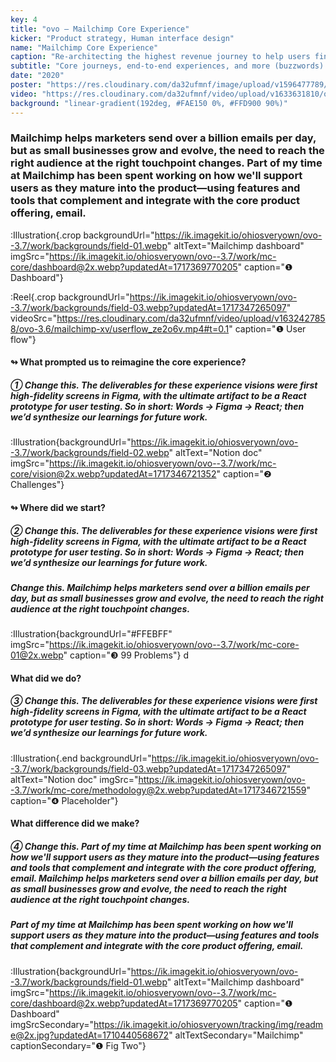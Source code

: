 ```yaml
---
key: 4
title: "ovo – Mailchimp Core Experience"
kicker: "Product strategy, Human interface design"
name: "Mailchimp Core Experience"
caption: "Re-architecting the highest revenue journey to help users find and reach the right audience."
subtitle: "Core journeys, end-to-end experiences, and more (buzzwords)."
date: "2020"
poster: "https://res.cloudinary.com/da32ufmnf/image/upload/v1596477789/mc-send/01_2x_ab9xk9.jpg"
video: "https://res.cloudinary.com/da32ufmnf/video/upload/v1633631810/ovo-3.6/index/mc-core_ph7qd4.mp4"
background: "linear-gradient(192deg, #FAE150 0%, #FFD900 90%)"
---
```


### Mailchimp helps marketers send over a billion emails per day, but as small businesses grow and evolve, the need to reach the right audience at the right touchpoint changes. Part of my time at Mailchimp has been spent working on how we'll support users as they mature into the product—using features and tools that complement and integrate with the core product offering, email.

:Illustration{.crop backgroundUrl="https://ik.imagekit.io/ohiosveryown/ovo--3.7/work/backgrounds/field-01.webp" altText="Mailchimp dashboard" imgSrc="https://ik.imagekit.io/ohiosveryown/ovo--3.7/work/mc-core/dashboard@2x.webp?updatedAt=1717369770205" caption="❶ Dashboard"}

:Reel{.crop backgroundUrl="https://ik.imagekit.io/ohiosveryown/ovo--3.7/work/backgrounds/field-03.webp?updatedAt=1717347265097" videoSrc="https://res.cloudinary.com/da32ufmnf/video/upload/v1632427858/ovo-3.6/mailchimp-xv/userflow_ze2o6v.mp4#t=0.1" caption="❶ User flow"}

#### ↬ What prompted us to reimagine the core experience?

##### ① Change this. The deliverables for these experience visions were first high-fidelity screens in Figma, with the ultimate artifact to be a React prototype for user testing. So in short: Words → Figma → React; then we’d synthesize our learnings for future work.

:Illustration{backgroundUrl="https://ik.imagekit.io/ohiosveryown/ovo--3.7/work/backgrounds/field-02.webp" altText="Notion doc" imgSrc="https://ik.imagekit.io/ohiosveryown/ovo--3.7/work/mc-core/vision@2x.webp?updatedAt=1717346721352" caption="❷ Challenges"}

#### ↬ Where did we start?

##### ② Change this. The deliverables for these experience visions were first high-fidelity screens in Figma, with the ultimate artifact to be a React prototype for user testing. So in short: Words → Figma → React; then we’d synthesize our learnings for future work.

##### Change this. Mailchimp helps marketers send over a billion emails per day, but as small businesses grow and evolve, the need to reach the right audience at the right touchpoint changes.

:Illustration{backgroundUrl="#FFEBFF" imgSrc="https://ik.imagekit.io/ohiosveryown/ovo--3.7/work/mc-core-01@2x.webp" caption="❸ 99 Problems"}
d

#### What did we do?

##### ③ Change this. The deliverables for these experience visions were first high-fidelity screens in Figma, with the ultimate artifact to be a React prototype for user testing. So in short: Words → Figma → React; then we’d synthesize our learnings for future work.

:Illustration{.end backgroundUrl="https://ik.imagekit.io/ohiosveryown/ovo--3.7/work/backgrounds/field-03.webp?updatedAt=1717347265097" altText="Notion doc" imgSrc="https://ik.imagekit.io/ohiosveryown/ovo--3.7/work/mc-core/methodology@2x.webp?updatedAt=1717346721559" caption="❹ Placeholder"}

#### What difference did we make?

##### ④ Change this. Part of my time at Mailchimp has been spent working on how we'll support users as they mature into the product—using features and tools that complement and integrate with the core product offering, email. Mailchimp helps marketers send over a billion emails per day, but as small businesses grow and evolve, the need to reach the right audience at the right touchpoint changes.

##### Part of my time at Mailchimp has been spent working on how we'll support users as they mature into the product—using features and tools that complement and integrate with the core product offering, email.

:Illustration{backgroundUrl="https://ik.imagekit.io/ohiosveryown/ovo--3.7/work/backgrounds/field-01.webp" altText="Mailchimp dashboard" imgSrc="https://ik.imagekit.io/ohiosveryown/ovo--3.7/work/mc-core/dashboard@2x.webp?updatedAt=1717369770205" caption="❶ Dashboard" imgSrcSecondary="https://ik.imagekit.io/ohiosveryown/tracking/img/readme@2x.jpg?updatedAt=1710440568672" altTextSecondary="Mailchimp" captionSecondary="❶ Fig Two"}
